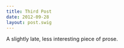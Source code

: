 ```yaml
---
title: Third Post
date: 2012-09-28
layout: post.swig
---
```


A slightly late, less interesting piece of prose.
